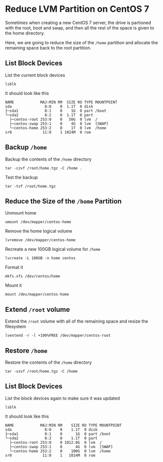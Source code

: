 # Reduce LVM Partition on CentOS 7

Sometimes when creating a new CentOS 7 server, the drive is partioned with the root, boot and swap, and then all the rest of the space is given to the home directory.

Here, we are going to reduce the size of the `/home` partition and allocate the remaining space back to the root partition.

## List Block Devices

List the current block devices

```
lsblk
```

It should look like this

```
NAME            MAJ:MIN RM  SIZE RO TYPE MOUNTPOINT
sda               8:0    0  1.1T  0 disk
├─sda1            8:1    0    1G  0 part /boot
└─sda2            8:2    0  1.1T  0 part
  ├─centos-root 253:0    0   50G  0 lvm  /
  ├─centos-swap 253:1    0    4G  0 lvm  [SWAP]
  └─centos-home 253:2    0    1T  0 lvm  /home
sr0              11:0    1 1024M  0 rom
```

## Backup `/home`

Backup the contents of the `/home` directory

```
tar -czvf /root/home.tgz -C /home .
```

Test the backup

```
tar -tvf /root/home.tgz
```

## Reduce the Size of the `/home` Partition

Unmount home

```
umount /dev/mapper/centos-home
```

Remove the home logical volume

```
lvremove /dev/mapper/centos-home
```

Recreate a new 100GB logical volume for `/home`

```
lvcreate -L 100GB -n home centos
```

Format it

```
mkfs.xfs /dev/centos/home
```

Mount it

```
mount /dev/mapper/centos-home
```

## Extend `/root` volume

Extend the `/root` volume with all of the remaining space and resize the filesystem

```
lvextend -r -l +100%FREE /dev/mapper/centos-root
```

## Restore `/home`

Restore the contents of the `/home` directory

```
tar -xzvf /root/home.tgz -C /home
```

## List Block Devices

List the block devices again to make sure it was updated

```
lsblk
```

It should look like this

```
NAME            MAJ:MIN RM    SIZE RO TYPE MOUNTPOINT
sda               8:0    0    1.1T  0 disk
├─sda1            8:1    0      1G  0 part /boot
└─sda2            8:2    0    1.1T  0 part
  ├─centos-root 253:0    0 1012.8G  0 lvm  /
  ├─centos-swap 253:1    0      4G  0 lvm  [SWAP]
  └─centos-home 253:2    0    100G  0 lvm  /home
sr0              11:0    1   1024M  0 rom
```

